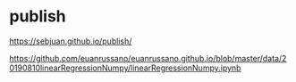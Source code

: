 # publish


https://sebjuan.github.io/publish/


https://github.com/euanrussano/euanrussano.github.io/blob/master/data/20190810linearRegressionNumpy/linearRegressionNumpy.ipynb
